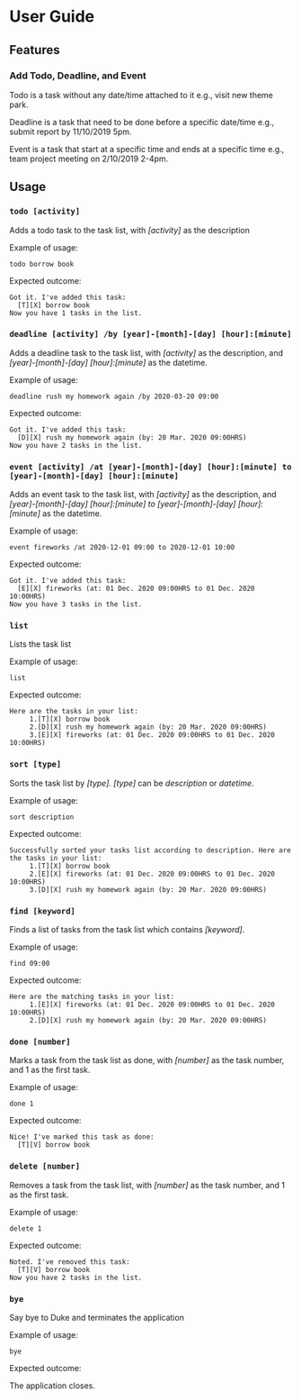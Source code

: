 # User Guide

## Features 

### Add Todo, Deadline, and Event
Todo is a task without any date/time attached to it e.g., visit new theme park.

Deadline is a task that need to be done before a specific date/time e.g., submit report by 11/10/2019 5pm.

Event is a task that start at a specific time and ends at a specific time e.g., team project meeting on 2/10/2019 2-4pm.
## Usage

### `todo [activity]`

Adds a todo task to the task list, with *[activity]* as the description

Example of usage: 

`todo borrow book`

Expected outcome:

```
Got it. I've added this task: 
  [T][X] borrow book
Now you have 1 tasks in the list.
```

### `deadline [activity] /by [year]-[month]-[day] [hour]:[minute]`

Adds a deadline task to the task list, with *[activity]* as the description,
and *[year]-[month]-[day] [hour]:[minute]* as the datetime.

Example of usage: 

```
deadline rush my homework again /by 2020-03-20 09:00
```

Expected outcome:

```
Got it. I've added this task: 
  [D][X] rush my homework again (by: 20 Mar. 2020 09:00HRS)
Now you have 2 tasks in the list.
```

### `event [activity] /at [year]-[month]-[day] [hour]:[minute] to [year]-[month]-[day] [hour]:[minute]`

Adds an event task to the task list, with *[activity]* as the description,
and *[year]-[month]-[day] [hour]:[minute] to [year]-[month]-[day] [hour]:[minute]* as the datetime.

Example of usage: 

```
event fireworks /at 2020-12-01 09:00 to 2020-12-01 10:00
```

Expected outcome:

```
Got it. I've added this task: 
  [E][X] fireworks (at: 01 Dec. 2020 09:00HRS to 01 Dec. 2020 10:00HRS)
Now you have 3 tasks in the list.
```
### `list`

Lists the task list

Example of usage: 

`list`

Expected outcome:

```
Here are the tasks in your list:
     1.[T][X] borrow book
     2.[D][X] rush my homework again (by: 20 Mar. 2020 09:00HRS)
     3.[E][X] fireworks (at: 01 Dec. 2020 09:00HRS to 01 Dec. 2020 10:00HRS)
```

### `sort [type]`

Sorts the task list by *[type]*.
*[type]* can be *description* or *datetime*.

Example of usage: 

`sort description`

Expected outcome:

```
Successfully sorted your tasks list according to description. Here are the tasks in your list:
     1.[T][X] borrow book
     2.[E][X] fireworks (at: 01 Dec. 2020 09:00HRS to 01 Dec. 2020 10:00HRS)
     3.[D][X] rush my homework again (by: 20 Mar. 2020 09:00HRS)
```

### `find [keyword]`

Finds a list of tasks from the task list which contains *[keyword]*.

Example of usage: 

`find 09:00`

Expected outcome:

```
Here are the matching tasks in your list:
     1.[E][X] fireworks (at: 01 Dec. 2020 09:00HRS to 01 Dec. 2020 10:00HRS)
     2.[D][X] rush my homework again (by: 20 Mar. 2020 09:00HRS)
```

### `done [number]`

Marks a task from the task list as done, with *[number]* as the task number, and 1 as the first task.

Example of usage: 

`done 1`

Expected outcome:

```
Nice! I've marked this task as done:
  [T][V] borrow book
```

### `delete [number]`

Removes a task from the task list, with *[number]* as the task number, and 1 as the first task.

Example of usage: 

`delete 1`

Expected outcome:

```
Noted. I've removed this task: 
  [T][V] borrow book
Now you have 2 tasks in the list.
```

### `bye`

Say bye to Duke and terminates the application

Example of usage: 

`bye`

Expected outcome:

The application closes.

